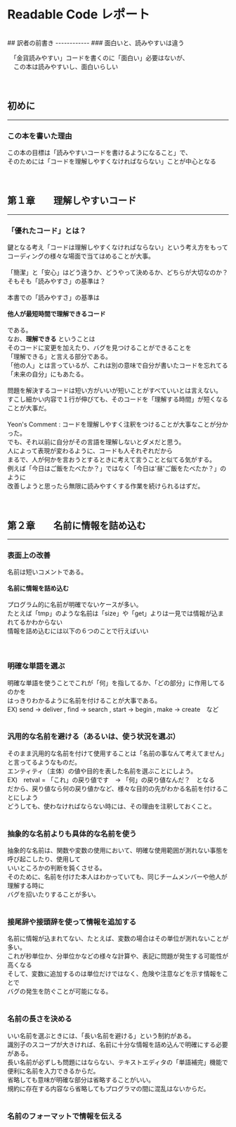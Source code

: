 # Readable Code レポート
<br>
## 訳者の前書き
------------
### 面白いと、読みやすいは違う <br>

　「金貨読みやすい」コードを書くのに「面白い」必要はないが、<br>
 　この本は読みやすいし、面白いらしい <br>
  <br>
  <br>
## 初めに
--------
### この本を書いた理由 <br>

   この本の目標は「読みやすいコードを書けるようになること」で、<br>
   そのためには「コードを理解しやすくなければならない」ことが中心となる <br>
   <br>
   <br>  
## 第１章　　理解しやすいコード
-----------------------------
### 「優れたコード」とは？ <br>

   鍵となる考え「コードは理解しやすくなければならない」という考え方をもって <br>
   コーディングの様々な場面で当てはめることが大事。<br>
   <br>
   「簡潔」と「安心」はどう違うか、どうやって決めるか、どちらが大切なのか？<br>
   そもそも「読みやすさ」の基準は？<br>
   <br>
   本書での「読みやすさ」の基準は<br>
   <br>
   **他人が最短時間で理解できるコード**<br>
   <br>
   である。<br>
   なお、**理解できる** ということは<br>
   そのコードに変更を加えたり、バグを見つけることができることを<br>
   「理解できる」と言える部分である。<br>
   「他の人」とは言っているが、これは別の意味で自分が書いたコードを忘れてる<br>
   「未来の自分」にもあたる。<br>
   <br>
   問題を解決するコードは短い方がいいが短いことがすべていいとは言えない。<br>
   すこし細かい内容で１行が伸びても、そのコードを「理解する時間」が短くなることが大事だ。<br>
   <br>
   Yeon's Comment :  コードを理解しやすく注釈をつけることが大事なことが分かった。<br>
                     でも、それ以前に自分がその言語を理解しないとダメだと思う。<br>
                     人によって表現が変わるように、コードも人それぞれだから <br>
                     まるで、人が何かを言おうとするときに考えて言うことと似てる気がする。<br>
                     例えば「今日はご飯をたべたか？」ではなく「今日は'昼'ご飯をたべたか？」のように<br>
                     改善しようと思ったら無限に読みやすくする作業を続けられるはずだ。<br>
   <br>
   <br>
## 第２章　　名前に情報を詰め込む
-------------------------------
### 表面上の改善 <br>
   名前は短いコメントである。<br>
   <br>
   **名前に情報を詰め込む** <br>
   <br>
   プログラム的に名前が明確でないケースが多い。<br>
   たとえば「tmp」のような名前は「size」や「get」よりは一見では情報が込まれてるかわからない<br>
   情報を詰め込むには以下の６つのことで行えばいい<br>
   <br>
   <br>
### 明確な単語を選ぶ <br>
   明確な単語を使うことでこれが「何」を指してるか、「どの部分」に作用してるのかを <br>
   はっきりわかるように名前を付けることが大事である。<br>
   EX) send -> deliver , find -> search , start -> begin , make -> create　など <br>
   <br>
### 汎用的な名前を避ける（あるいは、使う状況を選ぶ）<br>
   そのまま汎用的な名前を付けて使用することは「名前の事なんて考えてません」と言ってるようなものだ。<br>
   エンティティ（主体）の値や目的を表した名前を選ぶことにしよう。<br>
   EX)　retval = 「これ」の戻り値です　-> 「何」の戻り値なんだ？　となる <br>
   だから、戻り値なら何の戻り値かなど、様々な目的の先がわかる名前を付けることにしよう <br>
   どうしても、使わなければならない時には、その理由を注釈しておくこと。<br>
   <br>
### 抽象的な名前よりも具体的な名前を使う <br>
   抽象的な名前は、関数や変数の使用において、明確な使用範囲が測れない事態を呼び起こしたり、使用して<br>
   いいところかの判断を鈍くさせる。<br>
   そのために、名前を付けた本人はわかっていても、同じチームメンバーや他人が理解する時に <br>
   バグを招いたりすることが多い。<br>
   <br>
### 接尾辞や接頭辞を使って情報を追加する <br>
   名前に情報が込まれてない、たとえば、変数の場合はその単位が測れないことが多い。<br>
   これが秒単位か、分単位かなどの様々な計算や、表記に問題が発生する可能性が高くなる <br>
   そして、変数に追加するのは単位だけではなく、危険や注意などを示す情報をことで<br>
   バグの発生を防ぐことが可能になる。<br>
   <br>
### 名前の長さを決める <br>
   いい名前を選ぶときには、「長い名前を避ける」という制約がある。<br>
   識別子のスコープが大きければ、名前に十分な情報を詰め込んで明確にする必要がある。<br>
   長い名前が必ずしも問題にはならない、テキストエディタの「単語補完」機能で便利に名前を入力できるからだ。<br>
   省略しても意味が明確な部分は省略することがいい。<br>
   規約に存在する内容なら省略してもプログラマの間に混乱はないからだ。<br>
   <br>
 ### 名前のフォーマットで情報を伝える <br>
    

